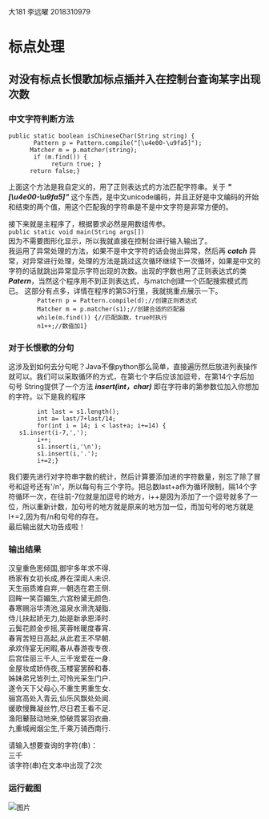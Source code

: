 大181 李远曜 2018310979
# 标点处理
## 对没有标点长恨歌加标点插并入在控制台查询某字出现次数    
### 中文字符判断方法  

`public static boolean isChineseChar(String string) {	 `  
`       Pattern p = Pattern.compile("[\u4e00-\u9fa5]");`  
`       Matcher m = p.matcher(string); `  
`        if (m.find()) { `  
`            return true; }`    
 `       return false;}  `  
 
 上面这个方法是我自定义的，用了正则表达式的方法匹配字符串。关于 ***"[\u4e00-\u9fa5]"*** 这个东西，是中文unicode编码，并且正好是中文编码的开始和结束的两个值，用这个匹配我的字符串是不是中文字符是非常方便的。
 
 接下来就是主程序了，根据要求必然是用数组传参。   
 `public static void main(String args[])`  
 因为不需要图形化显示，所以我就直接在控制台进行输入输出了。  
 我运用了异常处理的方法，如果不是中文字符的话会抛出异常，然后再 ***catch*** 异常，对异常进行处理，处理的方法是跳过这次循环继续下一次循环，如果是中文的字符的话就跳出异常显示字符出现的次数。出现的字数也用了正则表达式的类***Patern***，当然这个程序用不到正则表达式，与match创建一个匹配搜索模式而已。
 这部分有点多，详情在程序的第53行里，我就挑重点展示一下。  
`        Pattern p = Pattern.compile(d);//创建正则表达式`  
`        Matcher m = p.matcher(s1);//创建合适的匹配器`  
`        while(m.find()) {//匹配函数，true时执行`  
`        n1++;//数值加1}`
 
 ### 对于长恨歌的分句  
 这涉及到如何去分句呢？Java不像python那么简单，直接遍历然后放进列表操作就可以。我们可以采取循环的方式，在第七个字后应该加逗号，在第14个字后加句号
 String提供了一个方法 ***insert(int，char)*** 即在字符串的第参数位加入你想加的字符。以下是我的程序  
 
`        int last = s1.length();`  
`        int a= last/7+last/14;`  
`        for(int i = 14; i < last+a; i+=14) {`  
`	s1.insert(i-7,',');`  
`        i++;`  
`        s1.insert(i,'\n');`  
`        s1.insert(i,'.');`  
`        i+=2;}`  

我们要先进行对字符串字数的统计，然后计算要添加进的字符数量，别忘了除了冒号和逗号还有'/n'，所以每句有三个字符。把总数last+a作为循环限制，隔14个字符循环一次，在往前-7位就是加逗号的地方，i++是因为添加了一个逗号就多了一位，所以重新计数，加句号的地方就是原来的地方加一位，而加句号的地方就是I+=2,因为有/n和句号的存在。  
最后输出就大功告成啦！
### 输出结果  
汉皇重色思倾国,御宇多年求不得.  
杨家有女初长成,养在深闺人未识.  
天生丽质难自弃,一朝选在君王侧.  
回眸一笑百媚生,六宫粉黛无颜色.  
春寒赐浴华清池,温泉水滑洗凝脂.  
侍儿扶起娇无力,始是新承恩泽时.  
云鬓花颜金步摇,芙蓉帐暖度春宵.  
春宵苦短日高起,从此君王不早朝.  
承欢侍宴无闲暇,春从春游夜专夜.  
后宫佳丽三千人,三千宠爱在一身.  
金屋妆成娇侍夜,玉楼宴罢醉和春.  
姊妹弟兄皆列士,可怜光采生门户.  
遂令天下父母心,不重生男重生女.  
骊宫高处入青云,仙乐风飘处处闻.  
缓歌慢舞凝丝竹,尽日君王看不足.  
渔阳鼙鼓动地来,惊破霓裳羽衣曲.  
九重城阙烟尘生,千乘万骑西南行.  

请输入想要查询的字符(串)：  
三千  
该字符(串)在文本中出现了2次

### 运行截图
[图片]:https://github.com/liyuanyao27/changhenge/blob/master/%E8%BF%90%E8%A1%8C%E6%88%AA%E5%9B%BE.png?raw=true
![图片]
